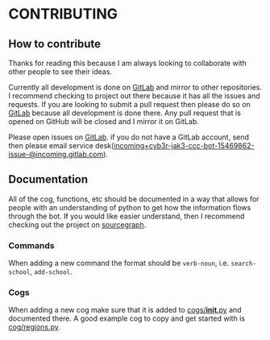 # CONTRIBUTING

## How to contribute

Thanks for reading this because I am always looking to collaborate with other people to see their ideas.

Currently all development is done on [GitLab](https://gitlab.com/Cyb3r-Jak3/ccc-bot) and mirror to other repositories. I recommend checking to project out there because it has all the issues and requests.
If you are looking to submit a pull request then please do so on [GitLab](https://gitlab.com/Cyb3r-Jak3/ccc-bot) because all development is done there. Any pull request that is opened on GitHub will be closed and I mirror it on GitLab.  

Please open issues on [GitLab](https://gitlab.com/Cyb3r-Jak3/ccc-bot/issues). if you do not have a GitLab account, send then please email service desk([incoming+cyb3r-jak3-ccc-bot-15469862-issue-@incoming.gitlab.com](mailto:incoming+cyb3r-jak3-ccc-bot-15469862-issue-@incoming.gitlab.com)).

## Documentation

All of the cog, functions, etc should be documented in a way that allows for people with an understanding of python to get how the information flows through the bot. If you would like easier understand, then I recommend checking out the project on [sourcegraph](https://sourcegraph.com/gitlab.com/Cyb3r-Jak3/ccc-bot).

### Commands

When adding a new command the format should be `verb-noun`, i.e. `search-school`, `add-school`.

### Cogs

When adding a new cog make sure that it is added to [cogs/__init__.py](cogs/__init__.py) and documented there. A good example cog to copy and get started with is [cog/regions.py](cogs/regions.py).

